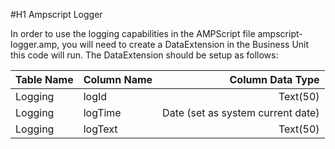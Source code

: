 #H1 Ampscript Logger

In order to use the logging capabilities in the AMPScript file ampscript-logger.amp, you will need to create a DataExtension in the Business Unit this code will run. The DataExtension should be setup as follows:

| Table Name | Column Name | Column Data Type|
| -----------|:------------| ---------------:|
| Logging | logId | Text(50) |
| Logging | logTime | Date (set as system current date)|
| Logging | logText | Text(50) | 
 
